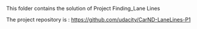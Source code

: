 This folder contains the solution of Project Finding_Lane Lines

The project repository is : https://github.com/udacity/CarND-LaneLines-P1
